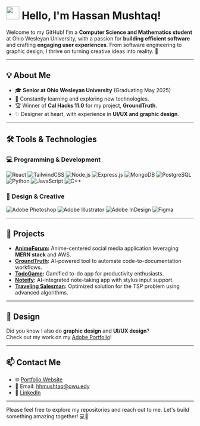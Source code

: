 #  <img src="https://media.giphy.com/media/hvRJCLFzcasrR4ia7z/giphy.gif" width="35"> Hello, I'm Hassan Mushtaq!

Welcome to my GitHub! I'm a **Computer Science and Mathematics student** at Ohio Wesleyan University, with a passion for **building efficient software** and crafting **engaging user experiences**. From software engineering to graphic design, I thrive on turning creative ideas into reality. 🚀

---

## 💡 About Me
- 🎓 **Senior at Ohio Wesleyan University** (Graduating May 2025)  
- 🔭 Constantly learning and exploring new technologies.  
- 🏆 Winner of **Cal Hacks 11.0** for my project, **GroundTruth**.  
- ✨ Designer at heart, with experience in **UI/UX and graphic design**.  

---

## 🛠️ Tools & Technologies  

### 💻 Programming & Development  
![React](https://img.shields.io/badge/-React-61DAFB?style=for-the-badge&logo=react&logoColor=white)
![TailwindCSS](https://img.shields.io/badge/-TailwindCSS-06B6D4?style=for-the-badge&logo=tailwindcss&logoColor=white)
![Node.js](https://img.shields.io/badge/-Node.js-339933?style=for-the-badge&logo=node.js&logoColor=white)
![Express.js](https://img.shields.io/badge/-Express.js-000000?style=for-the-badge&logo=express&logoColor=white)
![MongoDB](https://img.shields.io/badge/-MongoDB-47A248?style=for-the-badge&logo=mongodb&logoColor=white)
![PostgreSQL](https://img.shields.io/badge/-PostgreSQL-336791?style=for-the-badge&logo=postgresql&logoColor=white)
![Python](https://img.shields.io/badge/-Python-3776AB?style=for-the-badge&logo=python&logoColor=white)
![JavaScript](https://img.shields.io/badge/-JavaScript-F7DF1E?style=for-the-badge&logo=javascript&logoColor=black)
![C++](https://img.shields.io/badge/-C++-00599C?style=for-the-badge&logo=c%2B%2B&logoColor=white)

### 🎨 Design & Creative  
![Adobe Photoshop](https://img.shields.io/badge/-Adobe%20Photoshop-31A8FF?style=for-the-badge&logo=adobephotoshop&logoColor=white)
![Adobe Illustrator](https://img.shields.io/badge/-Adobe%20Illustrator-FF9A00?style=for-the-badge&logo=adobeillustrator&logoColor=white)
![Adobe InDesign](https://img.shields.io/badge/-Adobe%20InDesign-FF3366?style=for-the-badge&logo=adobeindesign&logoColor=white)
![Figma](https://img.shields.io/badge/-Figma-F24E1E?style=for-the-badge&logo=figma&logoColor=white)

---

## 🚀 Projects  

- **[AnimeForum](https://github.com/HassanMushtaq524/AnimeForum/):** Anime-centered social media application leveraging **MERN stack** and AWS.  
- **[GroundTruth](https://github.com/HassanMushtaq524/groundtruth/):** AI-powered tool to automate code-to-documentation workflows.  
- **[TodoGame](https://github.com/HassanMushtaq524/TodoGame/):** Gamified to-do app for productivity enthusiasts.  
- **[Noteify](https://github.com/HassanMushtaq524/Noteify/):** AI-integrated note-taking app with stylus input support.  
- **[Traveling Salesman](https://github.com/Hassanmushtaq524/TravelingSalesman):** Optimized solution for the TSP problem using advanced algorithms.  

---

## 🎨 Design  
Did you know I also do **graphic design** and **UI/UX design**?  
Check out my work on my [Adobe Portfolio](https://hhmushtaq.myportfolio.com/)!

---

## 📫 Contact Me  
- 🌐 [Portfolio Website](https://hassanmushtaq.netlify.app/)  
- 📧 Email: [hhmushtaq@owu.edy](mailto:hhmushtaq@owu.edu)  
- 💼 [LinkedIn](https://www.linkedin.com/in/hassan-mushtaq-3a5143230/)  

---

Please feel free to explore my repositories and reach out to me. Let's build something amazing together! 💻🎨
